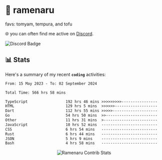 # 🍜 ramenaru
favs: tomyam, tempura, and tofu

🌐 you can often find me active on [Discord](https://discordapp.com/users/503291004200157185).

![Discord Badge](https://dcbadge.vercel.app/api/shield/503291004200157185)

## 📊 Stats

Here's a summary of my recent **`coding`** activities:

<!--START_SECTION:waka-->

```txt
From: 15 May 2023 - To: 02 September 2024

Total Time: 566 hrs 58 mins

TypeScript                 192 hrs 46 mins >>>>>>>>>----------------   34.00 %
HTML                       129 hrs 5 mins  >>>>>>-------------------   22.77 %
Dart                       112 hrs 55 mins >>>>>--------------------   19.92 %
Go                         54 hrs 50 mins  >>-----------------------   09.67 %
Other                      11 hrs 31 mins  >------------------------   02.03 %
JavaScript                 10 hrs 52 mins  -------------------------   01.92 %
CSS                        6 hrs 54 mins   -------------------------   01.22 %
Rust                       6 hrs 44 mins   -------------------------   01.19 %
JSON                       5 hrs 9 mins    -------------------------   00.91 %
Bash                       4 hrs 58 mins   -------------------------   00.88 %
```

<!--END_SECTION:waka-->

<div style="text-align: center;">
   <img align="center" src="https://github-readme-streak-stats.herokuapp.com/?user=Ramenaru&theme=dark&card_width=520" alt="Ramenaru Contrib Stats" />
</div>

